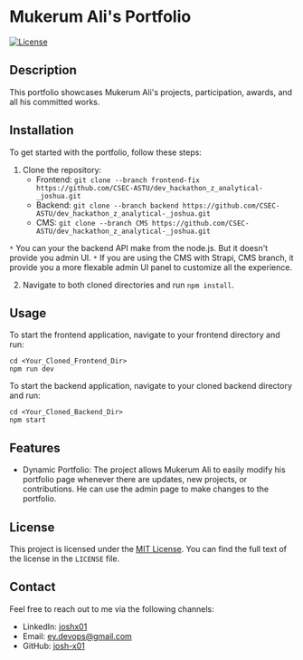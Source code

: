 # Mukerum Ali's Portfolio

[![License](https://img.shields.io/badge/license-MIT-blue.svg)](LICENSE)

## Description

This portfolio showcases Mukerum Ali's projects, participation, awards, and all his committed works.

## Installation

To get started with the portfolio, follow these steps:

1. Clone the repository:
   - Frontend: `git clone --branch frontend-fix https://github.com/CSEC-ASTU/dev_hackathon_z_analytical-_joshua.git`
   - Backend: `git clone --branch backend https://github.com/CSEC-ASTU/dev_hackathon_z_analytical-_joshua.git`
   - CMS: `git clone --branch CMS https://github.com/CSEC-ASTU/dev_hackathon_z_analytical-_joshua.git`

`*` You can your the backend API make from the node.js. But it doesn't provide you admin UI.
`*` If you are using the CMS with Strapi, CMS branch, it provide you a more flexable admin UI panel to customize all the experience.

2. Navigate to both cloned directories and run `npm install`.

## Usage

To start the frontend application, navigate to your frontend directory and run:

```
cd <Your_Cloned_Frontend_Dir>
npm run dev
```

To start the backend application, navigate to your cloned backend directory and run:

```
cd <Your_Cloned_Backend_Dir>
npm start
```

## Features

- Dynamic Portfolio: The project allows Mukerum Ali to easily modify his portfolio page whenever there are updates, new projects, or contributions. He can use the admin page to make changes to the portfolio.

## License

This project is licensed under the [MIT License](LICENSE). You can find the full text of the license in the `LICENSE` file.

## Contact

Feel free to reach out to me via the following channels:

- LinkedIn: [joshx01](https://www.linkedin.com/in/joshx01)
- Email: ey.devops@gmail.com
- GitHub: [josh-x01](https://github.com/josh-x01)
